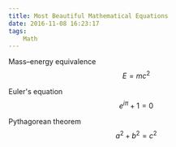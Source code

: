 ```yaml
---
title: Most Beautiful Mathematical Equations
date: 2016-11-08 16:23:17
tags:
	Math
---
```

Mass–energy equivalence
$$
E=mc^2
$$

Euler's equation
$$
e^{i\pi} + 1 = 0
$$

Pythagorean theorem
$$
a^2 + b^2 = c^2
$$


